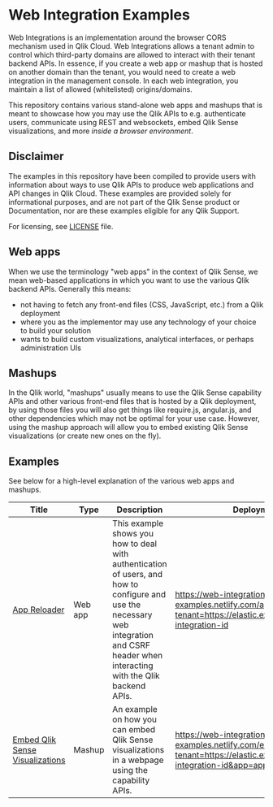 # Web Integration Examples

Web Integrations is an implementation around the browser CORS mechanism used in Qlik Cloud. Web Integrations allows a tenant admin to control which third-party domains are allowed to interact with their tenant backend APIs. In essence, if you create a web app or mashup that is hosted on another domain than the tenant, you would need to create a web integration in the management console. In each web integration, you maintain a list of allowed (whitelisted) origins/domains.

This repository contains various stand-alone web apps and mashups that is meant to showcase how you may use the Qlik APIs to e.g. authenticate users, communicate using REST and websockets, embed Qlik Sense visualizations, and more _inside a browser environment_.

## Disclaimer

The examples in this repository have been compiled to provide users with information about ways to use Qlik APIs to produce web applications and API changes in Qlik Cloud.  These examples are provided solely for informational purposes, and are not part of the Qlik Sense product or Documentation, nor are these examples eligible for any Qlik Support.

For licensing, see [LICENSE](./LICENSE) file.

## Web apps

When we use the terminology "web apps" in the context of Qlik Sense, we mean web-based applications in which you want to use the various Qlik backend APIs. Generally this means:

* not having to fetch any front-end files (CSS, JavaScript, etc.) from a Qlik deployment
* where you as the implementor may use any technology of your choice to build your solution
* wants to build custom visualizations, analytical interfaces, or perhaps administration UIs

## Mashups

In the Qlik world, "mashups" usually means to use the Qlik Sense capability APIs and other various front-end files that is hosted by a Qlik deployment, by using those files you will also get things like require.js, angular.js, and other dependencies which may not be optimal for your use case. However, using the mashup approach will allow you to embed existing Qlik Sense visualizations (or create new ones on the fly).

## Examples

See below for a high-level explanation of the various web apps and mashups.

| Title                                                                   | Type    | Description | Deployment |
| ----------------------------------------------------------------------- | ------- | ----------- | -----------|
| [App Reloader](./app-reloader)                                          | Web app | This example shows you how to deal with authentication of users, and how to configure and use the necessary web integration and CSRF header when interacting with the Qlik backend APIs. | <https://web-integration-examples.netlify.com/app-reloader/?tenant=https://elastic.example&wiid=web-integration-id> |
| [Embed Qlik Sense Visualizations](./embed-sense-visualizations)         | Mashup  | An example on how you can embed Qlik Sense visualizations in a webpage using the capability APIs. | <https://web-integration-examples.netlify.com/embed/?tenant=https://elastic.example&wiid=web-integration-id&app=app-id> |
